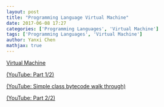 ```yaml
---
layout: post
title: "Programming Language Virtual Machine"
date: 2017-06-08 17:27
categories: ['Programming Languages', 'Virtual Machine'] 
tags: ['Programming Languages', 'Virtual Machine'] 
author: Yanxi Chen
mathjax: true
---
```



[Virtual Machine](/assets/Programming-Language-Virtual-Machine-vm.pdf)

[(YouTube: Part 1/2)](https://www.youtube.com/watch?v=7R9ZTzZzffc&feature=youtu.be)

[(YouTube: Simple class bytecode walk through)](https://www.youtube.com/watch?v=8COBoAibFGY&feature=youtu.be)

[(YouTube: Part 2/2)](https://www.youtube.com/watch?v=5HTbyEoIkdE&feature=youtu.be)
<!--more-->
